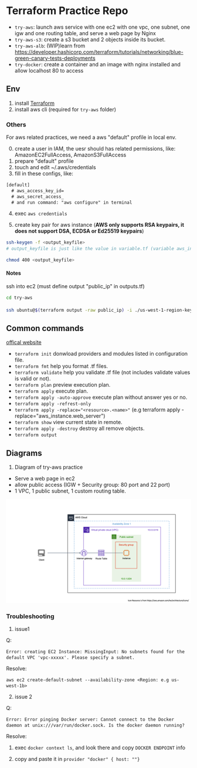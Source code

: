 # Terraform Practice Repo

* `try-aws`: launch aws service with one ec2 with one vpc, one subnet, one igw and one routing table, and serve a web page by Nginx
* `try-aws-s3`: create a s3 bucket and 2 objects inside its bucket.
* `try-aws-alb`: (WIP)learn from https://developer.hashicorp.com/terraform/tutorials/networking/blue-green-canary-tests-deployments
* `try-docker`: create a container and an image with nginx installed and allow localhost 80 to access

## Env ##

1. install [Terraform](https://developer.hashicorp.com/terraform/downloads)
2. install aws cli (required for `try-aws` folder)

### Others

For aws related practices, we need a aws "default" profile in local env.

0. create a user in IAM, the uesr should has related permissions, like: AmazonEC2FullAccess, AmazonS3FullAccess
1. prepare "default" profile
2. touch and edit ~/.aws/credentials
3. fill in these configs, like:

```
[default]
  # aws_access_key_id=
  # aws_secret_access_
  # and run command: "aws configure" in terminal
```

4. exec `aws credentials`

5. create key pair for aws instance (**AWS only supports RSA keypairs, it does not support DSA, ECDSA or Ed25519 keypairs**)

  ```bash
  ssh-keygen -f <output_keyfile>
  # output_keyfile is just like the value in variable.tf (variable aws_intance_public_key)
  ```

  ```bash
  chmod 400 <output_keyfile>
  ```

#### Notes

ssh into ec2 (must define output "public_ip" in outputs.tf)

```bash
cd try-aws

ssh ubuntu@$(terraform output -raw public_ip) -i ./us-west-1-region-key-pair
```

## Common commands ##

[offical website](https://developer.hashicorp.com/terraform/cli/commands)

- `terraform init` donwload providers and modules listed in configuration file.
- `terraform fmt` help you format .tf files.
- `terraform validate` help you validate .tf file (not includes validate values is valid or not).
- `terraform plan` preview execution plan.
- `terraform apply` execute plan.
- `terraform apply -auto-approve` execute plan without answer yes or no.
- `terraform apply -refrest-only`
- `terraform apply -replace="<resource>.<name>"` (e.g terraform apply -replace="aws_instance.web_server")
- `terraform show` view current state in remote.
- `terraform apply -destroy` destroy all remove objects.
- `terraform output`


## Diagrams ##

1. Diagram of try-aws practice

  * Serve a web page in ec2
  * allow public access (IGW + Security group: 80 port and 22 port)
  * 1 VPC, 1 public subnet, 1 custom routing table.

  ![try_aws](./diagrams/try-aws.png)

### Troubleshooting

1. issue1

Q:

```
Error: creating EC2 Instance: MissingInput: No subnets found for the default VPC 'vpc-xxxxx'. Please specify a subnet.
```

Resolve:

```
aws ec2 create-default-subnet --availability-zone <Region: e.g us-west-1b>
```


2. issue 2

Q:

```
Error: Error pinging Docker server: Cannot connect to the Docker daemon at unix:///var/run/docker.sock. Is the docker daemon running?
```

Resolve: 

1. exec `docker context ls`, and look there and copy `DOCKER ENDPOINT` info

2. copy and paste it in `provider "docker" { host: ""}`



